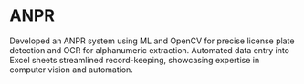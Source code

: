 # ANPR
Developed an ANPR system using ML and OpenCV for precise license plate detection and OCR for alphanumeric extraction. Automated data entry into Excel sheets streamlined record-keeping, showcasing expertise in computer vision and automation.
